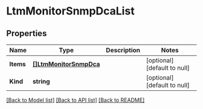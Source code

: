 # LtmMonitorSnmpDcaList

## Properties
Name | Type | Description | Notes
------------ | ------------- | ------------- | -------------
**Items** | [**[]LtmMonitorSnmpDca**](ltm_monitor_snmpDca.md) |  | [optional] [default to null]
**Kind** | **string** |  | [optional] [default to null]

[[Back to Model list]](../README.md#documentation-for-models) [[Back to API list]](../README.md#documentation-for-api-endpoints) [[Back to README]](../README.md)


